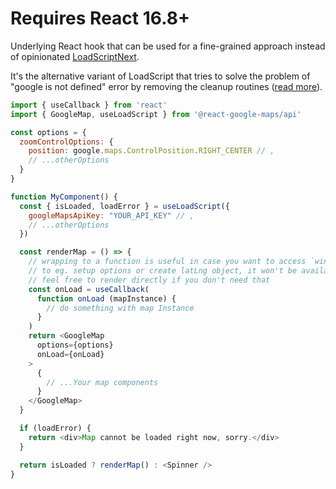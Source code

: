 # Requires React 16.8+

Underlying React hook that can be used for a fine-grained approach instead of opinionated [LoadScriptNext](#loadscriptnext).

It's the alternative variant of LoadScript that tries to solve the problem of "google is not defined" error by removing the cleanup routines ([read more](https://github.com/JustFly1984/react-google-maps-api/pull/143)).

```js static
import { useCallback } from 'react'
import { GoogleMap, useLoadScript } from '@react-google-maps/api'

const options = {
  zoomControlOptions: {
    position: google.maps.ControlPosition.RIGHT_CENTER // ,
    // ...otherOptions
  }
}

function MyComponent() {
  const { isLoaded, loadError } = useLoadScript({
    googleMapsApiKey: "YOUR_API_KEY" // ,
    // ...otherOptions
  })

  const renderMap = () => {
    // wrapping to a function is useful in case you want to access `window.google`
    // to eg. setup options or create latLng object, it won't be available otherwise
    // feel free to render directly if you don't need that
    const onLoad = useCallback(
      function onLoad (mapInstance) {
        // do something with map Instance
      }
    )
    return <GoogleMap
      options={options}
      onLoad={onLoad}
    >
      {
        // ...Your map components
      }
    </GoogleMap>
  }

  if (loadError) {
    return <div>Map cannot be loaded right now, sorry.</div>
  }

  return isLoaded ? renderMap() : <Spinner />
}
```
